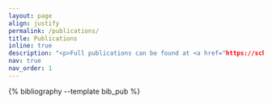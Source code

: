 ```yaml
---
layout: page
align: justify
permalink: /publications/
title: Publications
inline: true
description: "<p>Full publications can be found at <a href="https://scholar.google.com/citations?user=Fi6WlW0AAAAJ&amp;hl=en"><strong>Google Scholar</strong></a> and † represents the joint first author.</p>"
nav: true
nav_order: 1
---
```


<!-- _pages/publications.md -->
<div class="publications">

{% bibliography --template bib_pub %}

</div>

